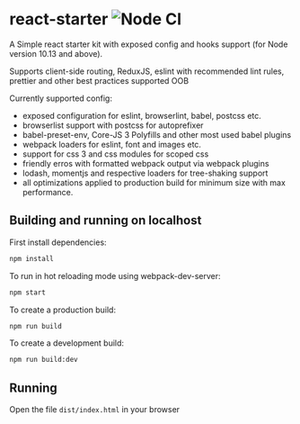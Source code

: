 # react-starter ![Node CI](https://github.com/amazingrv/react-starter/workflows/Node%20CI/badge.svg?branch=master)

A Simple react starter kit with exposed config and hooks support (for Node version 10.13 and above).

Supports client-side routing, ReduxJS, eslint with recommended lint rules, prettier and other best practices supported OOB

Currently supported config:

-   exposed configuration for eslint, browserlint, babel, postcss etc.
-   browserlist support with postcss for autoprefixer
-   babel-preset-env, Core-JS 3 Polyfills and other most used babel plugins
-   webpack loaders for eslint, font and images etc.
-   support for css 3 and css modules for scoped css
-   friendly erros with formatted webpack output via webpack plugins
-   lodash, momentjs and respective loaders for tree-shaking support
-   all optimizations applied to production build for minimum size with max performance.

## Building and running on localhost

First install dependencies:

```sh
npm install
```

To run in hot reloading mode using webpack-dev-server:

```sh
npm start
```

To create a production build:

```sh
npm run build
```

To create a development build:

```sh
npm run build:dev
```

## Running

Open the file `dist/index.html` in your browser
